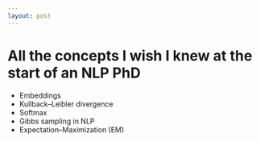 ```yaml
---
layout: post
---
```


# All the concepts I wish I knew at the start of an NLP PhD

- Embeddings
- Kullback–Leibler divergence
- Softmax
- Gibbs sampling in NLP
- Expectation–Maximization (EM)
